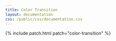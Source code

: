 ```yaml
---
title: Color Transition
layout: documentation
css: /public/css/documentation.css
---
```


{% include patch.html patch="color-transition" %}
